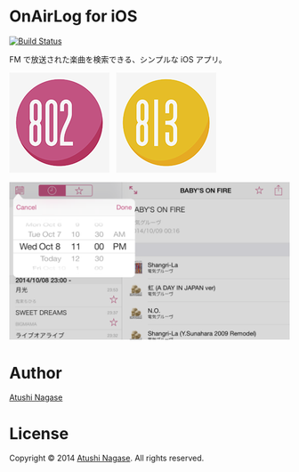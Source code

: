 OnAirLog for iOS
================

[![Build Status](https://travis-ci.org/ngs/onairlog-ios.svg)](https://travis-ci.org/ngs/onairlog-ios)

FM で放送された楽曲を検索できる、シンプルな iOS アプリ。

[![](OnAirLogApp/802/Images.xcassets/AppIcon.appiconset/iphone_icon_60x60@3x.png)][appstore802]&nbsp;&nbsp;
[![](OnAirLogApp/813/Images.xcassets/AppIcon.appiconset/iphone_icon_60x60@3x.png)][appstore813]

![](Resources/802/screenshots/iphone-5.5-inch/screen3.png)

Author
======

[Atushi Nagase]

License
=======

Copyright &copy; 2014 [Atushi Nagase]. All rights reserved.


[appstore813]: http://itunes.apple.com/jp/app/onairlog813/id416761694?mt=8
[appstore802]: http://itunes.apple.com/jp/app/onairlog802/id423580398?mt=8
[Atushi Nagase]: http://ngs.io/
